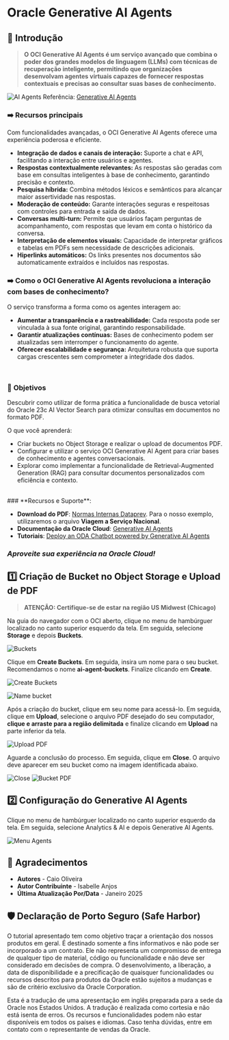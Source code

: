 # Oracle Generative AI Agents

## 📌 Introdução

>**O OCI Generative AI Agents é um serviço avançado que combina o poder dos grandes modelos de linguagem (LLMs) com técnicas de recuperação inteligente, permitindo que organizações desenvolvam agentes virtuais capazes de fornecer respostas contextuais e precisas ao consultar suas bases de conhecimento.** 


![AI Agents](images/ai-agent.png)
Referência: [Generative AI Agents](https://www.oracle.com/br/artificial-intelligence/generative-ai/agents/)

### ➡️ **Recursos principais**
Com funcionalidades avançadas, o OCI Generative AI Agents oferece uma experiência poderosa e eficiente.
- **Integração de dados e canais de interação:** Suporte a chat e API, facilitando a interação entre usuários e agentes.  
- **Respostas contextualmente relevantes:** As respostas são geradas com base em consultas inteligentes à base de conhecimento, garantindo precisão e contexto.  
- **Pesquisa híbrida:** Combina métodos léxicos e semânticos para alcançar maior assertividade nas respostas.  
- **Moderação de conteúdo:** Garante interações seguras e respeitosas com controles para entrada e saída de dados.  
- **Conversas multi-turn:** Permite que usuários façam perguntas de acompanhamento, com respostas que levam em conta o histórico da conversa.  
- **Interpretação de elementos visuais:** Capacidade de interpretar gráficos e tabelas em PDFs sem necessidade de descrições adicionais.  
- **Hiperlinks automáticos:** Os links presentes nos documentos são automaticamente extraídos e incluídos nas respostas.  


### ➡️ **Como o OCI Generative AI Agents revoluciona a interação com bases de conhecimento?**

O serviço transforma a forma como os agentes interagem ao:  

- **Aumentar a transparência e a rastreabilidade:** Cada resposta pode ser vinculada à sua fonte original, garantindo responsabilidade.  
- **Garantir atualizações contínuas:** Bases de conhecimento podem ser atualizadas sem interromper o funcionamento do agente.  
- **Oferecer escalabilidade e segurança:** Arquitetura robusta que suporta cargas crescentes sem comprometer a integridade dos dados.

<br>

### 📌 **Objetivos**

Descubrir como utilizar de forma prática a funcionalidade de busca vetorial do Oracle 23c AI Vector Search para otimizar consultas em documentos no formato PDF.

O que você aprenderá:

- Criar buckets no Object Storage e realizar o upload de documentos PDF.
- Configurar e utilizar o serviço OCI Generative AI Agent para criar bases de conhecimento e agentes conversacionais.
- Explorar como implementar a funcionalidade de Retrieval-Augmented Generation (RAG) para consultar documentos personalizados com eficiência e contexto.

<br>
### **Recursos e Suporte**:

- **Download do PDF**: [Normas Internas Dataprev](https://www.dataprev.gov.br/governanca/normativos/normasinternas). Para o nosso exemplo, utilizaremos o arquivo **Viagem a Serviço Nacional**.
- **Documentação da Oracle Cloud**: [Generative AI Agents](https://docs.oracle.com/pt-br/iaas/Content/generative-ai-agents/home.htm)
- **Tutoriais**: [Deploy an ODA Chatbot powered by Generative AI Agents](https://apexapps.oracle.com/pls/apex/f?p=133:180:2908048658105::::wid:4022)


### _**Aproveite sua experiência na Oracle Cloud!**_


## 1️⃣ Criação de Bucket no Object Storage e Upload de PDF

> **ATENÇÃO: Certifique-se de estar na região US Midwest (Chicago)**

Na guia do navegador com o OCI aberto, clique no menu de hambúrguer localizado no canto superior esquerdo da tela. Em seguida, selecione **Storage** e depois **Buckets**.

![Buckets](images/buckets.png)


Clique em **Create Buckets**. Em seguida, insira um nome para o seu bucket. Recomendamos o nome **ai-agent-buckets**. Finalize clicando em **Create**.

![Create Buckets](images/create-buckets.png)

![Name bucket](images/name-bucket.png)

Após a criação do bucket, clique em seu nome para acessá-lo. Em seguida, clique em **Upload**, selecione o arquivo PDF desejado do seu computador, **clique e arraste para a região delimitada** e finalize clicando em **Upload** na parte inferior da tela.

![Upload PDF](images/upload-pdf.png)

Aguarde a conclusão do processo. Em seguida, clique em **Close**. O arquivo deve aparecer em seu bucket como na imagem identificada abaixo.

![Close](images/close.png)
![Bucket PDF](images/bucket-pdf.png)

## 2️⃣ Configuração do Generative AI Agents

Clique no menu de hambúrguer localizado no canto superior esquerdo da tela. Em seguida, selecione Analytics & AI e depois Generative AI Agents.

![Menu Agents](images/menu-agents.png)




## 👥 Agradecimentos

- **Autores** - Caio Oliveira
- **Autor Contribuinte** - Isabelle Anjos
- **Última Atualização Por/Data** - Janeiro 2025

## 🛡️ Declaração de Porto Seguro (Safe Harbor)

O tutorial apresentado tem como objetivo traçar a orientação dos nossos produtos em geral. É destinado somente a fins informativos e não pode ser incorporado a um contrato. Ele não representa um compromisso de entrega de qualquer tipo de material, código ou funcionalidade e não deve ser considerado em decisões de compra. O desenvolvimento, a liberação, a data de disponibilidade e a precificação de quaisquer funcionalidades ou recursos descritos para produtos da Oracle estão sujeitos a mudanças e são de critério exclusivo da Oracle Corporation.

Esta é a tradução de uma apresentação em inglês preparada para a sede da Oracle nos Estados Unidos. A tradução é realizada como cortesia e não está isenta de erros. Os recursos e funcionalidades podem não estar disponíveis em todos os países e idiomas. Caso tenha dúvidas, entre em contato com o representante de vendas da Oracle. 

